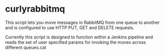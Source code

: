 # curlyrabbitmq

This script lets you move messages in RabbitMQ from one queue to another and is configured to use HTTP PUT, GET and DELETE requests.

Currently this script is designed to function within a Jenkins pipeline and reads the set of user specified params for invoking the moves across different queues.cat 